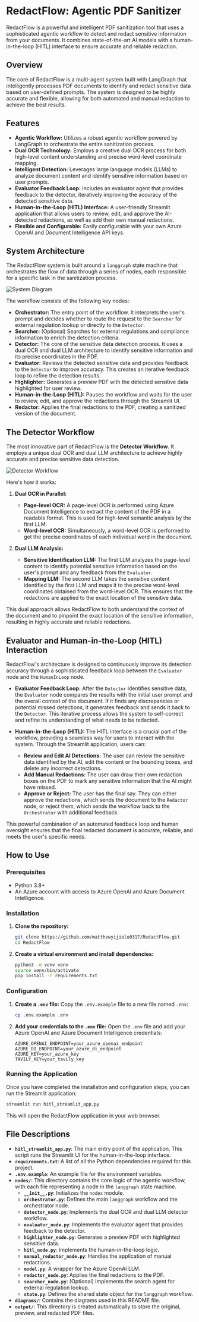 # RedactFlow: Agentic PDF Sanitizer

RedactFlow is a powerful and intelligent PDF sanitization tool that uses a sophisticated agentic workflow to detect and redact sensitive information from your documents. It combines state-of-the-art AI models with a human-in-the-loop (HITL) interface to ensure accurate and reliable redaction.

## Overview

The core of RedactFlow is a multi-agent system built with LangGraph that intelligently processes PDF documents to identify and redact sensitive data based on user-defined prompts. The system is designed to be highly accurate and flexible, allowing for both automated and manual redaction to achieve the best results.

## Features

-   **Agentic Workflow:** Utilizes a robust agentic workflow powered by LangGraph to orchestrate the entire sanitization process.
-   **Dual OCR Technology:** Employs a creative dual OCR process for both high-level content understanding and precise word-level coordinate mapping.
-   **Intelligent Detection:** Leverages large language models (LLMs) to analyze document content and identify sensitive information based on user prompts.
-   **Evaluator Feedback Loop:** Includes an evaluator agent that provides feedback to the detector, iteratively improving the accuracy of the detected sensitive data.
-   **Human-in-the-Loop (HITL) Interface:** A user-friendly Streamlit application that allows users to review, edit, and approve the AI-detected redactions, as well as add their own manual redactions.
-   **Flexible and Configurable:** Easily configurable with your own Azure OpenAI and Document Intelligence API keys.

## System Architecture

The RedactFlow system is built around a `langgraph` state machine that orchestrates the flow of data through a series of nodes, each responsible for a specific task in the sanitization process.

![System Diagram](diagrams/system_diagram.png)

The workflow consists of the following key nodes:

-   **Orchestrator:** The entry point of the workflow. It interprets the user's prompt and decides whether to route the request to the `Searcher` for external regulation lookup or directly to the `Detector`.
-   **Searcher:** (Optional) Searches for external regulations and compliance information to enrich the detection criteria.
-   **Detector:** The core of the sensitive data detection process. It uses a dual OCR and dual LLM architecture to identify sensitive information and its precise coordinates in the PDF.
-   **Evaluator:** Reviews the detected sensitive data and provides feedback to the `Detector` to improve accuracy. This creates an iterative feedback loop to refine the detection results.
-   **Highlighter:** Generates a preview PDF with the detected sensitive data highlighted for user review.
-   **Human-in-the-Loop (HITL):** Pauses the workflow and waits for the user to review, edit, and approve the redactions through the Streamlit UI.
-   **Redactor:** Applies the final redactions to the PDF, creating a sanitized version of the document.

## The Detector Workflow

The most innovative part of RedactFlow is the **Detector Workflow**. It employs a unique dual OCR and dual LLM architecture to achieve highly accurate and precise sensitive data detection.

![Detector Workflow](diagrams/detector_workflow.png)

Here's how it works:

1.  **Dual OCR in Parallel:**
    -   **Page-level OCR:** A page-level OCR is performed using Azure Document Intelligence to extract the content of the PDF in a readable format. This is used for high-level semantic analysis by the first LLM.
    -   **Word-level OCR:** Simultaneously, a word-level OCR is performed to get the precise coordinates of each individual word in the document.

2.  **Dual LLM Analysis:**
    -   **Sensitive Identification LLM:** The first LLM analyzes the page-level content to identify potential sensitive information based on the user's prompt and any feedback from the `Evaluator`.
    -   **Mapping LLM:** The second LLM takes the sensitive content identified by the first LLM and maps it to the precise word-level coordinates obtained from the word-level OCR. This ensures that the redactions are applied to the exact location of the sensitive data.

This dual approach allows RedactFlow to both understand the context of the document and to pinpoint the exact location of the sensitive information, resulting in highly accurate and reliable redactions.

## Evaluator and Human-in-the-Loop (HITL) Interaction

RedactFlow's architecture is designed to continuously improve its detection accuracy through a sophisticated feedback loop between the `Evaluator` node and the `HumanInLoop` node.

-   **Evaluator Feedback Loop:** After the `Detector` identifies sensitive data, the `Evaluator` node compares the results with the initial user prompt and the overall context of the document. If it finds any discrepancies or potential missed detections, it generates feedback and sends it back to the `Detector`. This iterative process allows the system to self-correct and refine its understanding of what needs to be redacted.

-   **Human-in-the-Loop (HITL):** The HITL interface is a crucial part of the workflow, providing a seamless way for users to interact with the system. Through the Streamlit application, users can:
    -   **Review and Edit AI Detections:** The user can review the sensitive data identified by the AI, edit the content or the bounding boxes, and delete any incorrect detections.
    -   **Add Manual Redactions:** The user can draw their own redaction boxes on the PDF to mark any sensitive information that the AI might have missed.
    -   **Approve or Reject:** The user has the final say. They can either approve the redactions, which sends the document to the `Redactor` node, or reject them, which sends the workflow back to the `Orchestrator` with additional feedback.

This powerful combination of an automated feedback loop and human oversight ensures that the final redacted document is accurate, reliable, and meets the user's specific needs.

## How to Use

### Prerequisites

-   Python 3.8+
-   An Azure account with access to Azure OpenAI and Azure Document Intelligence.

### Installation

1.  **Clone the repository:**
    ```bash
    git clone https://github.com/matthewyijielu0317/RedactFlow.git
    cd RedactFlow
    ```

2.  **Create a virtual environment and install dependencies:**
    ```bash
    python3 -m venv venv
    source venv/bin/activate
    pip install -r requirements.txt
    ```

### Configuration

1.  **Create a `.env` file:**
    Copy the `.env.example` file to a new file named `.env`:
    ```bash
    cp .env.example .env
    ```

2.  **Add your credentials to the `.env` file:**
    Open the `.env` file and add your Azure OpenAI and Azure Document Intelligence credentials:
    ```
    AZURE_OPENAI_ENDPOINT=your_azure_openai_endpoint
    AZURE_DI_ENDPOINT=your_azure_di_endpoint
    AZURE_KEY=your_azure_key
    TAVILY_KEY=your_tavily_key
    ```

### Running the Application

Once you have completed the installation and configuration steps, you can run the Streamlit application:

```bash
streamlit run hitl_streamlit_app.py
```

This will open the RedactFlow application in your web browser.

## File Descriptions

-   **`hitl_streamlit_app.py`**: The main entry point of the application. This script runs the Streamlit UI for the human-in-the-loop interface.
-   **`requirements.txt`**: A list of all the Python dependencies required for this project.
-   **`.env.example`**: An example file for the environment variables.
-   **`nodes/`**: This directory contains the core logic of the agentic workflow, with each file representing a node in the `langgraph` state machine.
    -   **`__init__.py`**: Initializes the `nodes` module.
    -   **`orchestrator.py`**: Defines the main `langgraph` workflow and the orchestrator node.
    -   **`detector_node.py`**: Implements the dual OCR and dual LLM detector workflow.
    -   **`evaluator_node.py`**: Implements the evaluator agent that provides feedback to the detector.
    -   **`highlighter_node.py`**: Generates a preview PDF with highlighted sensitive data.
    -   **`hitl_node.py`**: Implements the human-in-the-loop logic.
    -   **`manual_redactor_node.py`**: Handles the application of manual redactions.
    -   **`model.py`**: A wrapper for the Azure OpenAI LLM.
    -   **`redactor_node.py`**: Applies the final redactions to the PDF.
    -   **`searcher_node.py`**: (Optional) Implements the search agent for external regulation lookup.
    -   **`state.py`**: Defines the shared state object for the `langgraph` workflow.
-   **`diagrams/`**: Contains the diagrams used in this README file.
-   **`output/`**: This directory is created automatically to store the original, preview, and redacted PDF files.
